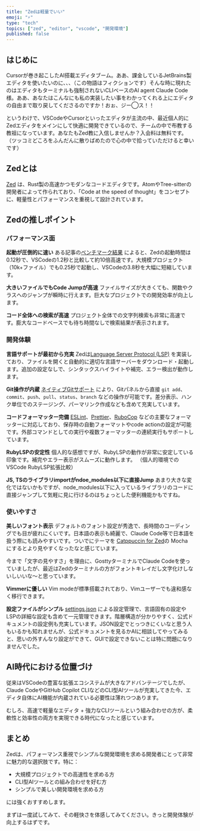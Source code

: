 ```yaml
---
title: "Zedは軽量でいい"
emoji: "⚡"
type: "tech"
topics: ["zed", "editor", "vscode", "開発環境"]
published: false
---
```


## はじめに

Cursorが巻き起こしたAI搭載エディタブーム。ああ、課金しているJetBrains製エディタを使いたいのに、、、（この物語はフィクションです）そんな時に現れたのはエディタもターミナルも強制されないCLIベースのAI agent Claude Code様。ああ、あなたはこんなにも私の実装したい事をわかってくれる上にエディタの自由まで取り戻してくださるのですか！おぉ、ジー◯ス！！

というわけで、VSCodeやCursorといったエディタが主流の中、最近個人的にZedエディタをメインにして快適に開発できているので、チームの中で布教する教祖になっています。あなたもZed教に入信しませんか？入会料は無料です。（ツッコミどころをふんだんに散りばめたので心の中で拾っていただけると幸いです）

## Zedとは

[Zed](https://zed.dev/) は、Rust製の高速かつモダンなコードエディタです。AtomやTree-sitterの開発者によって作られており、「Code at the speed of thought」をコンセプトに、軽量性とパフォーマンスを重視して設計されています。

## Zedの推しポイント

### パフォーマンス面

**起動が圧倒的に速い**
ある記事の[ベンチマーク結果](https://markaicode.com/zed-editor-vs-vscode-2025-performance-migration/) によると、Zedの起動時間は0.12秒で、VSCodeの1.2秒と比較して約10倍高速です。大規模プロジェクト（10k+ファイル）でも0.25秒で起動し、VSCodeの3.8秒を大幅に短縮しています。

**大きいファイルでもCode Jumpが高速**
ファイルサイズが大きくても、関数やクラスへのジャンプが瞬時に行えます。巨大なプロジェクトでの開発効率が向上します。

**コード全体への検索が高速**
プロジェクト全体での文字列検索も非常に高速です。膨大なコードベースでも待ち時間なしで検索結果が表示されます。

### 開発体験

**言語サポートが最初から充実**
Zedは[Language Server Protocol (LSP)](https://zed.dev/docs/configuring-languages) を実装しており、ファイルを開くと自動的に適切な言語サーバーをダウンロード・起動します。追加の設定なしで、シンタックスハイライトや補完、エラー検出が動作します。

**Git操作が内蔵**
[ネイティブGitサポート](https://zed.dev/docs/git) により、Gitパネルから直接 `git add`、`commit`、`push`、`pull`、`status`、`branch` などの操作が可能です。差分表示、ハンク単位でのステージング、パーマリンク作成なども含めて充実しています。

**コードフォーマッター完備**
[ESLint](https://zed.dev/docs/languages/javascript)、[Prettier](https://zed.dev/docs/configuring-languages)、[RuboCop](https://zed.dev/docs/languages/ruby) などの主要なフォーマッターに対応しており、保存時の自動フォーマットやcode actionの設定が可能です。外部コマンドとしての実行や複数フォーマッターの連続実行もサポートしています。

**RubyLSPの安定性**
個人的な感想ですが、RubyLSPの動作が非常に安定している印象です。補完やエラー表示がスムーズに動作します。
（個人的環境でのVSCode RubyLSP拡張比較）

**JS, TSのライブラリimportがndoe_modules以下に直接Jump**
あまり大きな変化ではないかもですが、node_modules以下に入っているライブラリのコードに直接ジャンプして気軽に見に行けるのはちょっとした便利機能かもですね。

### 使いやすさ

**美しいフォント表示**
デフォルトのフォント設定が秀逸で、長時間のコーディングでも目が疲れにくいです。日本語の表示も綺麗で、Claude Code等で日本語を扱う際にも読みやすいです。ついでにテーマを [Catppuccin for Zed](https://github.com/catppuccin/zed)の Mocha にするとより見やすくなったなと感じています。

今まで「文字の見やすさ」を理由に、GosttyターミナルでClaude Codeを使っていましたが、最近はZedのターミナルの方がフォントキレイだし文字化けしないしいいな〜と思っています。

**Vimmerに優しい**
Vim modeが標準搭載されており、Vimユーザーでも違和感なく移行できます。

**設定ファイルがシンプル**
[settings.json](https://zed.dev/docs/configuring-zed) による設定管理で、言語固有の設定やLSPの詳細な設定も含めて一元管理できます。階層構造が分かりやすく、公式ドキュメントの設定例も充実しています。JSON設定でとっつきにくいなと思う人もいるかも知れませんが、公式ドキュメントを見るかAIに相談してやってみると、思いの外すんなり設定ができて、GUIで設定できないことは特に問題になりませんでした。

## AI時代における位置づけ

従来はVSCodeの豊富な拡張エコシステムが大きなアドバンテージでしたが、Claude CodeやGitHub Copilot CLIなどのCLI型AIツールが充実してきた今、エディタ自体にAI機能が内蔵されている必要性は薄れつつあります。

むしろ、高速で軽量なエディタ + 強力なCLIツールという組み合わせの方が、柔軟性と効率性の両方を実現できる時代になったと感じています。

## まとめ

Zedは、パフォーマンス重視でシンプルな開発環境を求める開発者にとって非常に魅力的な選択肢です。特に：

- 大規模プロジェクトでの高速性を求める方
- CLI型AIツールとの組み合わせを好む方
- シンプルで美しい開発環境を求める方

には強くおすすめします。

まずは一度試してみて、その軽快さを体感してみてください。きっと開発体験が向上するはずです。
